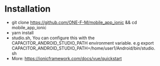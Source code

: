 # Installation
- git clone https://github.com/ONE-F-M/mobile_app_ionic && cd mobile_app_ionic
- yarn install
- studio.sh, You can configure this with the CAPACITOR_ANDROID_STUDIO_PATH environment variable. e.g export CAPACITOR_ANDROID_STUDIO_PATH=/home/user1/Android/bin/studio.sh
- More: https://ionicframework.com/docs/vue/quickstart